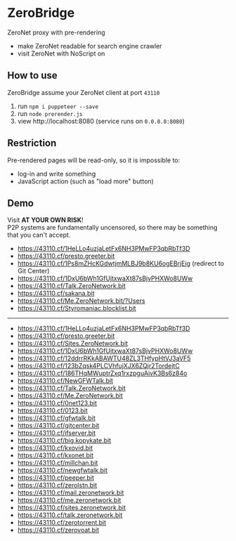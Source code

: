 # ZeroBridge

ZeroNet proxy with pre-rendering
- make ZeroNet readable for search engine crawler
- visit ZeroNet with NoScript on

## How to use

ZeroBridge assume your ZeroNet client at port `43110`
1. run `npm i puppeteer --save`
2. run `node prerender.js`
3. view http://localhost:8080 (service runs on `0.0.0.0:8080`)

## Restriction

Pre-rendered pages will be read-only, so it is impossible to:
- log-in and write something
- JavaScript action (such as "load more" button)

## Demo

Visit **AT YOUR OWN RISK**!  
P2P systems are fundamentally uncensored, so there may be something that you can't accept.

- https://43110.cf/1HeLLo4uzjaLetFx6NH3PMwFP3qbRbTf3D
- https://43110.cf/presto.greeter.bit
- https://43110.cf/1Ps8mZHcKGdwtjmMLBJ9b8KU6ogEBrjEig (redirect to Git Center)
- https://43110.cf/1DxU6bWh1GfUjtxwaXt87sBjvPHXWo8UWw
- https://43110.cf/Talk.ZeroNetwork.bit
- https://43110.cf/sakana.bit
- https://43110.cf/Me.ZeroNetwork.bit/?Users
- https://43110.cf/Styromaniac.blocklist.bit

---

- https://43110.cf/1HeLLo4uzjaLetFx6NH3PMwFP3qbRbTf3D
- https://43110.cf/presto.greeter.bit
- https://43110.cf/Sites.ZeroNetwork.bit
- https://43110.cf/1DxU6bWh1GfUjtxwaXt87sBjvPHXWo8UWw
- https://43110.cf/12ddrrRKkABAWTU48ZL3THfypHtVJ3aVF5
- https://43110.cf/123bZqsk4PLCVhfujXJX6ZQjr2TordejtC
- https://43110.cf/186THqMWuptrZxq1rxzpguAivK3Bs6z84o
- https://43110.cf/NewGFWTalk.bit
- https://43110.cf/Talk.ZeroNetwork.bit
- https://43110.cf/Me.ZeroNetwork.bit
- https://43110.cf/0net123.bit
- https://43110.cf/0123.bit
- https://43110.cf/gfwtalk.bit
- https://43110.cf/gitcenter.bit
- https://43110.cf/ifserver.bit
- https://43110.cf/big.kopykate.bit
- https://43110.cf/kxovid.bit
- https://43110.cf/kxonet.bit
- https://43110.cf/millchan.bit
- https://43110.cf/newgfwtalk.bit
- https://43110.cf/peeper.bit
- https://43110.cf/zerolstn.bit
- https://43110.cf/mail.zeronetwork.bit
- https://43110.cf/me.zeronetwork.bit
- https://43110.cf/sites.zeronetwork.bit
- https://43110.cf/talk.zeronetwork.bit
- https://43110.cf/zerotorrent.bit
- https://43110.cf/zerovoat.bit
